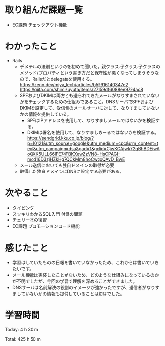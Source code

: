 # 取り組んだ課題一覧
- EC課題 チェックアウト機能

# わかったこと
- Rails
    - デメテルの法則というのを初めて聞いた。親クラス.子クラス.子クラスのメソッド/プロパティという書き方だと保守性が悪くなってしまうそうなので、Railsだとdelegateを使用する。
      https://zenn.dev/miya_tech/articles/b59916140347e2
      https://qiita.com/shimizuyuta/items/27159df6088ee9794ac8
    - SPFおよびDKIMは両方とも送られてきたメールがなりすまされていないかをチェックするための仕組みであること。DNSサーバでSPFおよびDKIMを設定して、受信側のメールサーバに対して、なりすましていないかの情報を提供している。
        - SPFはIPアドレスを使用して、なりすましメールではないかを検証する。
        - DKIMは署名を使用して、なりすましめーるではないかを検証する。
        https://sendgrid.kke.co.jp/blog/?p=10121&utm_source=google&utm_medium=cpc&utm_content=text&utm_campaign=dsa&gad=1&gclid=CjwKCAjwkY2qBhBDEiwAoQXK5ULL66lFE74FBKXewZzVN8-iHsCPAGI-mdd16D3zjHZkHg7QCkMm8hoCwqoQAvD_BwE
    - メール送信においても独自ドメインの取得が必要
    - 取得した独自ドメインはDNSに設定する必要がある。

# 次やること
- タイピング
- スッキリわかるSQL入門 付録の問題
- チェリー本の復習
- EC課題 プロモーションコード機能

# 感じたこと
- 学習はしていたものの日報を書いていなかったため、これからは書いていきたいです。
- メール機能は実装したことがないため、どのような仕組みになっているのかが不明でしたが、今回の学習で理解を深めることができました。
- DNSサーバは名前解決の役割のイメージが強かったですが、送信者がなりすましていないかの情報も提供していることは初耳でした。

# 学習時間
Today: 4 h 30 m

Total: 425 h 50 m













































































